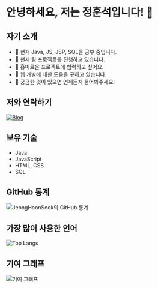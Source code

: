 # 안녕하세요, 저는 정훈석입니다! 👋

## 자기 소개
- 🌱 현재 Java, JS, JSP, SQL을 공부 중입니다.
- 🔭 현재 팀 프로젝트를 진행하고 있습니다.
- 👯 흥미로운 프로젝트에 협력하고 싶어요.
- 🤔 웹 개발에 대한 도움을 구하고 있습니다.
- 💬 궁금한 것이 있으면 언제든지 물어봐주세요!

## 저와 연락하기
[![Blog](https://img.shields.io/badge/Blog-03C75A?style=for-the-badge&logo=blogger&logoColor=white)](https://blog.naver.com/hnsk98)

## 보유 기술
- Java
- JavaScript
- HTML, CSS
- SQL

## GitHub 통계
![JeongHoonSeok의 GitHub 통계](https://github-readme-stats.vercel.app/api?username=JeongHoonSeok&show_icons=true&theme=radical)

## 가장 많이 사용한 언어
![Top Langs](https://github-readme-stats.vercel.app/api/top-langs/?username=JeongHoonSeok&layout=compact&theme=radical)

## 기여 그래프
![기여 그래프](https://activity-graph.herokuapp.com/graph?username=JeongHoonSeok&bg_color=1F222E&color=F8D866&line=F85D7F&point=FFFFFF&hide_border=true)
